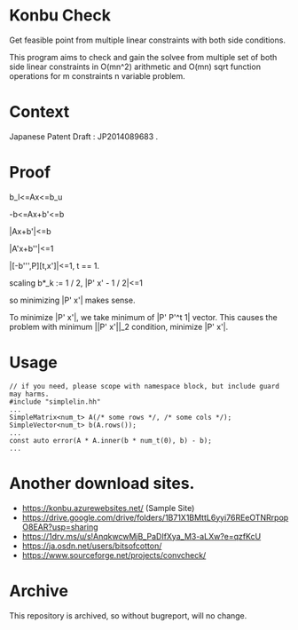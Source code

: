# Konbu Check
Get feasible point from multiple linear constraints with both side conditions.

This program aims to check and gain the solvee from multiple set of both side linear constraints in O(mn^2) arithmetic and O(mn) sqrt function operations for m constraints n variable problem.

# Context
Japanese Patent Draft : JP2014089683 . 

# Proof
b_l&lt;=Ax&lt;=b_u

-b&lt;=Ax+b'&lt;=b

|Ax+b'|&lt;=b

|A'x+b''|&lt;=1

|\[-b''',P\]\[t,x'\]|&lt;=1, t == 1.

scaling b*_k := 1 / 2,
|P' x' - 1 / 2|&lt;=1

so minimizing |P' x'| makes sense.

To minimize |P' x'|, we take minimum of |P' P'^t 1| vector.
This causes the problem with minimum ||P' x'||_2 condition, minimize |P' x'|.

# Usage
    // if you need, please scope with namespace block, but include guard may harms.
    #include "simplelin.hh"
    ...
    SimpleMatrix<num_t> A(/* some rows */, /* some cols */);
    SimpleVector<num_t> b(A.rows());
    ...
    const auto error(A * A.inner(b * num_t(0), b) - b);
    ...

# Another download sites.
* https://konbu.azurewebsites.net/ (Sample Site)
* https://drive.google.com/drive/folders/1B71X1BMttL6yyi76REeOTNRrpopO8EAR?usp=sharing
* https://1drv.ms/u/s!AnqkwcwMjB_PaDIfXya_M3-aLXw?e=qzfKcU
* https://ja.osdn.net/users/bitsofcotton/
* https://www.sourceforge.net/projects/convcheck/

# Archive
This repository is archived, so without bugreport, will no change.

